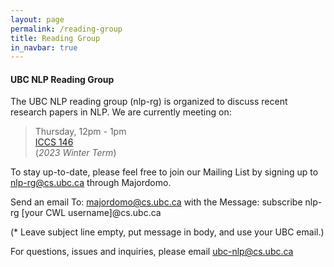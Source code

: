```yaml
---
layout: page
permalink: /reading-group
title: Reading Group
in_navbar: true
---
```


#### UBC NLP Reading Group

The UBC NLP reading group (nlp-rg) is organized to discuss recent research papers in NLP. We are currently meeting on:

> Thursday, 12pm - 1pm <br>
> [ICCS 146](https://www.cs.ubc.ca/our-department/maps) <br>
> (*2023 Winter Term*)

To stay up-to-date, please feel free to join our Mailing List by signing up to nlp-rg@cs.ubc.ca through Majordomo. 

Send an email To: majordomo@cs.ubc.ca
with the Message: subscribe nlp-rg [your CWL username]@cs.ubc.ca

(* Leave subject line empty, put message in body, and use your UBC email.)

For questions, issues and inquiries, please email ubc-nlp@cs.ubc.ca
